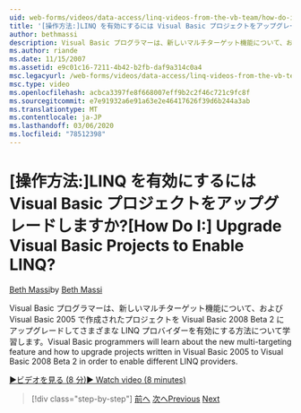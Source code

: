 ```yaml
---
uid: web-forms/videos/data-access/linq-videos-from-the-vb-team/how-do-i-upgrade-visual-basic-projects-to-enable-linq
title: '[操作方法:]LINQ を有効にするには Visual Basic プロジェクトをアップグレードしますか? | Microsoft Docs'
author: bethmassi
description: Visual Basic プログラマーは、新しいマルチターゲット機能について、および Visual Basic 2005 で作成されたプロジェクトを Visual Basic 2008 Beta にアップグレードする方法について学習します...
ms.author: riande
ms.date: 11/15/2007
ms.assetid: e9c01c16-7211-4b42-b2fb-daf9a314c0a4
msc.legacyurl: /web-forms/videos/data-access/linq-videos-from-the-vb-team/how-do-i-upgrade-visual-basic-projects-to-enable-linq
msc.type: video
ms.openlocfilehash: acbca3397fe8f668007eff9b2c2f46c721c9fc8f
ms.sourcegitcommit: e7e91932a6e91a63e2e46417626f39d6b244a3ab
ms.translationtype: MT
ms.contentlocale: ja-JP
ms.lasthandoff: 03/06/2020
ms.locfileid: "78512398"
---
```

# <a name="how-do-i-upgrade-visual-basic-projects-to-enable-linq"></a><span data-ttu-id="2b0f2-104">[操作方法:]LINQ を有効にするには Visual Basic プロジェクトをアップグレードしますか?</span><span class="sxs-lookup"><span data-stu-id="2b0f2-104">[How Do I:] Upgrade Visual Basic Projects to Enable LINQ?</span></span>

<span data-ttu-id="2b0f2-105">[Beth Massi](https://github.com/bethmassi)</span><span class="sxs-lookup"><span data-stu-id="2b0f2-105">by [Beth Massi](https://github.com/bethmassi)</span></span>

<span data-ttu-id="2b0f2-106">Visual Basic プログラマーは、新しいマルチターゲット機能について、および Visual Basic 2005 で作成されたプロジェクトを Visual Basic 2008 Beta 2 にアップグレードしてさまざまな LINQ プロバイダーを有効にする方法について学習します。</span><span class="sxs-lookup"><span data-stu-id="2b0f2-106">Visual Basic programmers will learn about the new multi-targeting feature and how to upgrade projects written in Visual Basic 2005 to Visual Basic 2008 Beta 2 in order to enable different LINQ providers.</span></span>

[<span data-ttu-id="2b0f2-107">&#9654;ビデオを見る (8 分)</span><span class="sxs-lookup"><span data-stu-id="2b0f2-107">&#9654; Watch video (8 minutes)</span></span>](https://channel9.msdn.com/Blogs/ASP-NET-Site-Videos/how-do-i-upgrade-visual-basic-projects-to-enable-linq)

> [!div class="step-by-step"]
> <span data-ttu-id="2b0f2-108">[前へ](how-do-i-perform-group-and-aggregate-queries.md)
> [次へ](how-do-i-get-started-with-linq-to-xml.md)</span><span class="sxs-lookup"><span data-stu-id="2b0f2-108">[Previous](how-do-i-perform-group-and-aggregate-queries.md)
[Next](how-do-i-get-started-with-linq-to-xml.md)</span></span>
